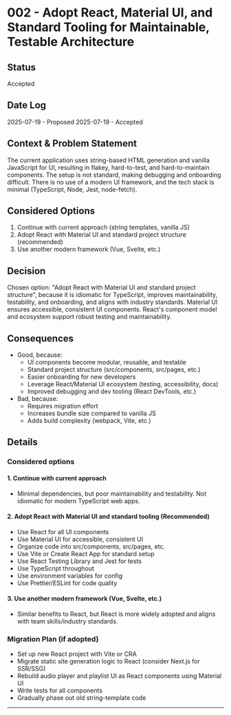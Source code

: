 # 002 - Adopt React, Material UI, and Standard Tooling for Maintainable, Testable Architecture

## Status

Accepted

## Date Log

2025-07-19 - Proposed
2025-07-19 - Accepted

## Context & Problem Statement

The current application uses string-based HTML generation and vanilla JavaScript for UI, resulting in flakey, hard-to-test, and hard-to-maintain components. The setup is not standard, making debugging and onboarding difficult. There is no use of a modern UI framework, and the tech stack is minimal (TypeScript, Node, Jest, node-fetch).

## Considered Options

1. Continue with current approach (string templates, vanilla JS)
2. Adopt React with Material UI and standard project structure (recommended)
3. Use another modern framework (Vue, Svelte, etc.)

## Decision

Chosen option: "Adopt React with Material UI and standard project structure", because it is idiomatic for TypeScript, improves maintainability, testability, and onboarding, and aligns with industry standards. Material UI ensures accessible, consistent UI components. React's component model and ecosystem support robust testing and maintainability.

## Consequences

- Good, because:
  - UI components become modular, reusable, and testable
  - Standard project structure (src/components, src/pages, etc.)
  - Easier onboarding for new developers
  - Leverage React/Material UI ecosystem (testing, accessibility, docs)
  - Improved debugging and dev tooling (React DevTools, etc.)
- Bad, because:
  - Requires migration effort
  - Increases bundle size compared to vanilla JS
  - Adds build complexity (webpack, Vite, etc.)

## Details

### Considered options

#### 1. Continue with current approach

- Minimal dependencies, but poor maintainability and testability. Not idiomatic for modern TypeScript web apps.

#### 2. Adopt React with Material UI and standard tooling (Recommended)

- Use React for all UI components
- Use Material UI for accessible, consistent UI
- Organize code into src/components, src/pages, etc.
- Use Vite or Create React App for standard setup
- Use React Testing Library and Jest for tests
- Use TypeScript throughout
- Use environment variables for config
- Use Prettier/ESLint for code quality

#### 3. Use another modern framework (Vue, Svelte, etc.)

- Similar benefits to React, but React is more widely adopted and aligns with team skills/industry standards.

### Migration Plan (if adopted)

- Set up new React project with Vite or CRA
- Migrate static site generation logic to React (consider Next.js for SSR/SSG)
- Rebuild audio player and playlist UI as React components using Material UI
- Write tests for all components
- Gradually phase out old string-template code

---
